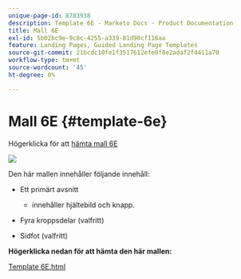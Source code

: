 ```yaml
---
unique-page-id: 8783938
description: Template 6E - Marketo Docs - Product Documentation
title: Mall 6E
exl-id: 5b02bc9e-9c8c-4255-a339-81d90cf116aa
feature: Landing Pages, Guided Landing Page Templates
source-git-commit: 21bcdc10fe1f3517612efe0f8e2adaf2f4411a70
workflow-type: tm+mt
source-wordcount: '45'
ht-degree: 0%

---
```


# Mall 6E {#template-6e}

Högerklicka för att [hämta mall 6E](https://experienceleague.adobe.com/landing/marketo/lp-templates/template-6e.html?lang=sv-SE)

![](assets/image2015-7-29-14-3a8-3a54.png)

Den här mallen innehåller följande innehåll:

* Ett primärt avsnitt

   * innehåller hjältebild och knapp.

* Fyra kroppsdelar (valfritt)
* Sidfot (valfritt)

**Högerklicka nedan för att hämta den här mallen:**

[Template 6E.html](https://experienceleague.adobe.com/landing/marketo/lp-templates/template-6e.html?lang=sv-SE)
